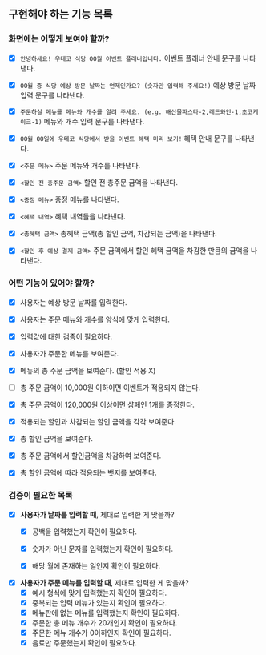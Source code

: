 ## 구현해야 하는 기능 목록
### 화면에는 어떻게 보여야 할까?
- [X] `안녕하세요! 우테코 식당 OO월 이벤트 플래너입니다.` 이벤트 플래너 안내 문구를 나타낸다.
- [X] `OO월 중 식당 예상 방문 날짜는 언제인가요? (숫자만 입력해 주세요!)` 예상 방문 날짜 입력 문구를 나타낸다.
- [X] `주문하실 메뉴를 메뉴와 개수를 알려 주세요. (e.g. 해산물파스타-2,레드와인-1,초코케이크-1)` 메뉴와 개수 입력 문구를 나타낸다.
- [X] `OO월 OO일에 우테코 식당에서 받을 이벤트 혜택 미리 보기!` 혜택 안내 문구를 나타낸다.
- [X] `<주문 메뉴>` 주문 메뉴와 개수를 나타낸다.
- [X] `<할인 전 총주문 금액>` 할인 전 총주문 금액을 나타낸다.
- [X] `<증정 메뉴>` 증정 메뉴를 나타낸다.
- [X] `<혜택 내역>` 혜택 내역들을 나타낸다.
- [X] `<총혜택 금액>` 총혜택 금액(총 할인 금액, 차감되는 금액)을 나타낸다.
- [X] `<할인 후 예상 결제 금액>` 주문 금액에서 할인 혜택 금액을 차감한 만큼의 금액을 나타낸다.


### 어떤 기능이 있어야 할까?
- [X]  사용자는 예상 방문 날짜를 입력한다.
- [X]  사용자는 주문 메뉴와 개수를 양식에 맞게 입력한다.
- [X]  입력값에 대한 검증이 필요하다.
- [X]  사용자가 주문한 메뉴를 보여준다.
- [X]  메뉴의 총 주문 금액을 보여준다. (할인 적용 X) 
- [ ]  총 주문 금액이 10,000원 이하이면 이벤트가 적용되지 않는다.
- [X]  총 주문 금액이 120,000원 이상이면 샴페인 1개를 증정한다.
- [X]  적용되는 할인과 차감되는 할인 금액을 각각 보여준다.
- [X]  총 할인 금액을 보여준다.
- [X]  총 주문 금액에서 할인금액을 차감하여 보여준다.
- [X]  총 할인 금액에 따라 적용되는 뱃지를 보여준다.


### 검증이 필요한 목록
- [X]  **사용자가 날짜를 입력할 때**, 제대로 입력한 게 맞을까?
   - [X] 공백을 입력했는지 확인이 필요하다.
   - [X] 숫자가 아닌 문자를 입력했는지 확인이 필요하다.
   - [X] 해당 월에 존재하는 일인지 확인이 필요하다.


- [X]  **사용자가 주문 메뉴를 입력할 때**, 제대로 입력한 게 맞을까?
   - [X] 예시 형식에 맞게 입력했는지 확인이 필요하다.
   - [X] 중복되는 입력 메뉴가 있는지 확인이 필요하다.
   - [X] 메뉴판에 없는 메뉴를 입력했는지 확인이 필요하다.
   - [X] 주문한 총 메뉴 개수가 20개인지 확인이 필요하다.
   - [X] 주문한 메뉴 개수가 0이하인지 확인이 필요하다.
   - [X] 음료만 주문했는지 확인이 필요하다.
